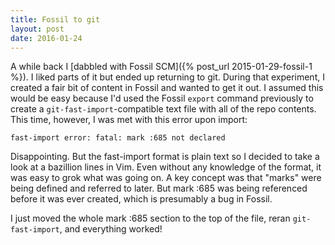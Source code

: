 ```yaml
---
title: Fossil to git
layout: post
date: 2016-01-24
---
```

A while back I [dabbled with Fossil SCM]({% post_url 2015-01-29-fossil-1 %}). I liked parts of it but ended up returning to git. During that experiment,
I created a fair bit of content in Fossil and wanted to get it out. I assumed this would be easy because I'd
used the Fossil `export` command previously to create a `git-fast-import`-compatible text file with all of the
repo contents. This time, however, I was met with this error upon import:

`fast-import error: fatal: mark :685 not declared`

Disappointing. But the fast-import format is plain text so I decided to take a look at a bazillion lines in
Vim. Even without any knowledge of the format, it was easy to grok what was going on. A key concept was that
"marks" were being defined and referred to later. But mark :685 was being referenced before it was ever created,
which is presumably a bug in Fossil.

I just moved the whole mark :685 section to the top of the file, reran `git-fast-import`, and everything worked!
